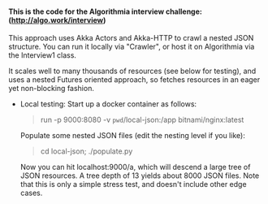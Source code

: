 #### This is the code for the Algorithmia interview challenge: (http://algo.work/interview)

This approach uses Akka Actors and Akka-HTTP to crawl a nested JSON structure. You can run it locally
via "Crawler", or host it on Algorithmia via the Interview1 class.

It scales well to many thousands of resources (see below for testing), and uses a nested Futures oriented
approach, so fetches resources in an eager yet non-blocking fashion.

* Local testing:
  Start up a docker container as follows:
    > run -p 9000:8080 -v `pwd`/local-json:/app bitnami/nginx:latest

  Populate some nested JSON files (edit the nesting level if you like):
    > cd local-json; ./populate.py

  Now you can hit localhost:9000/a, which will descend a large tree of JSON resources. A tree depth of 13 yields about
  8000 JSON files. Note that this is only a simple stress test, and doesn't include other edge cases.